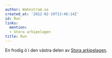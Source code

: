 ```yaml
---
author: Wahnstrom.se
created_at: '2012-02-19T13:46:14Z'
id: Run
links:
  mention:
  - Stora arkipelagen
title: Run
---
```


En frodig ö i den västra delen av [Stora arkipelagen].

  [Stora arkipelagen]: Stora_arkipelagen